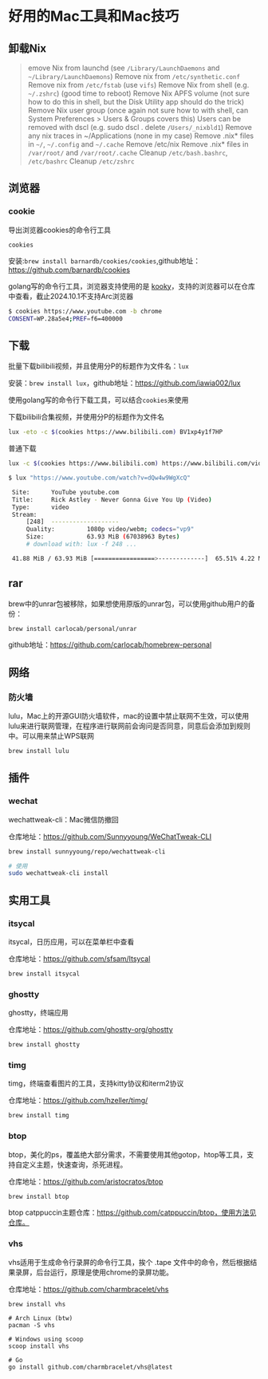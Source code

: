 # 好用的Mac工具和Mac技巧

## 卸载Nix

>emove Nix from launchd (see `/Library/LaunchDaemons` and `~/Library/LaunchDaemons`)
>Remove nix from `/etc/synthetic.conf`
>Remove nix from `/etc/fstab` (use `vifs`)
>Remove Nix from shell (e.g. `~/.zshrc`)
>(good time to reboot)
>Remove Nix APFS volume (not sure how to do this in shell, but the Disk Utility app should do the trick)
>Remove Nix user group (once again not sure how to with shell, can System Preferences > Users & Groups covers this)
>Users can be removed with dscl (e.g. sudo dscl . delete `/Users/_nixbld1`)
>Remove any nix traces in ~/Applications (none in my case)
>Remove .nix* files in `~/`, `~/.config` and `~/.cache`
>Remove /etc/nix
>Remove .nix* files in `/var/root/` and `/var/root/.cache`
>Cleanup `/etc/bash.bashrc`, `/etc/bashrc`
>Cleanup `/etc/zshrc`

## 浏览器

### cookie

导出浏览器cookies的命令行工具

`cookies`

安装:`brew install barnardb/cookies/cookies`,github地址：https://github.com/barnardb/cookies

golang写的命令行工具，浏览器支持使用的是 [kooky](https://github.com/zellyn/kooky)，支持的浏览器可以在仓库中查看，截止2024.10.1不支持Arc浏览器


```bash
$ cookies https://www.youtube.com -b chrome
CONSENT=WP.28a5e4;PREF=f6=400000
```

## 下载

批量下载bilibili视频，并且使用分P的标题作为文件名：`lux`

安装：`brew install lux`，github地址：https://github.com/iawia002/lux

使用golang写的命令行下载工具，可以结合`cookies`来使用

下载bilibili合集视频，并使用分P的标题作为文件名

```bash
lux -eto -c $(cookies https://www.bilibili.com) BV1xp4y1f7HP
```

普通下载

```bash
lux -c $(cookies https://www.bilibili.com) https://www.bilibili.com/video/BV1X5tSe9EDg
```

```bash
$ lux "https://www.youtube.com/watch?v=dQw4w9WgXcQ"

 Site:      YouTube youtube.com
 Title:     Rick Astley - Never Gonna Give You Up (Video)
 Type:      video
 Stream:
     [248]  -------------------
     Quality:         1080p video/webm; codecs="vp9"
     Size:            63.93 MiB (67038963 Bytes)
     # download with: lux -f 248 ...

 41.88 MiB / 63.93 MiB [=================>-------------]  65.51% 4.22 MiB/s 00m05s
```

## rar

brew中的unrar包被移除，如果想使用原版的unrar包，可以使用github用户的备份：

```bash
brew install carlocab/personal/unrar
```

github地址：https://github.com/carlocab/homebrew-personal


## 网络

### 防火墙

lulu，Mac上的开源GUI防火墙软件，mac的设置中禁止联网不生效，可以使用lulu来进行联网管理，在程序进行联网前会询问是否同意，同意后会添加到规则中。可以用来禁止WPS联网

```bash
brew install lulu
```

## 插件

### wechat

wechattweak-cli：Mac微信防撤回

仓库地址：https://github.com/Sunnyyoung/WeChatTweak-CLI

```bash
brew install sunnyyoung/repo/wechattweak-cli

# 使用
sudo wechattweak-cli install
```

## 实用工具

### itsycal
itsycal，日历应用，可以在菜单栏中查看

仓库地址：https://github.com/sfsam/Itsycal

```bash
brew install itsycal
```

### ghostty

ghostty，终端应用

仓库地址：https://github.com/ghostty-org/ghostty

```bash
brew install ghostty
```

### timg

timg，终端查看图片的工具，支持kitty协议和iterm2协议

仓库地址：https://github.com/hzeller/timg/

```bash
brew install timg
```

### btop

btop，美化的ps，覆盖绝大部分需求，不需要使用其他gotop，htop等工具，支持自定义主题，快速查询，杀死进程。

仓库地址：https://github.com/aristocratos/btop

```bash
brew install btop
```

btop catppuccin主题仓库：https://github.com/catppuccin/btop，使用方法见仓库。

### vhs

vhs适用于生成命令行录屏的命令行工具，挨个 <sample>.tape 文件中的命令，然后根据结果录屏，后台运行，原理是使用chrome的录屏功能。

仓库地址：https://github.com/charmbracelet/vhs

```shell
brew install vhs

# Arch Linux (btw)
pacman -S vhs

# Windows using scoop
scoop install vhs

# Go
go install github.com/charmbracelet/vhs@latest
```
